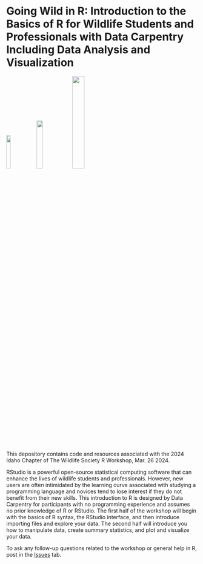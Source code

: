 # Going Wild in R: Introduction to the Basics of R for Wildlife Students and Professionals with Data Carpentry Including Data Analysis and Visualization

<img src="https://wildlife.org/wp-content/uploads/2019/10/TWS_Logo.jpg" width="15%"/> <img src="https://wildlife.org/wp-content/uploads/2018/05/ictws-logo-300x300.jpg" width="18%"/> <img src="https://www.rstudio.com/wp-content/uploads/2018/10/RStudio-Logo-Flat.png" width="25%"/>

This depository contains code and resources associated with the 2024 Idaho Chapter of The Wildlife Society R Workshop, Mar. 26 2024. 

RStudio is a powerful open-source statistical computing software that can enhance the lives of wildlife
students and professionals. However, new users are often intimidated by the learning curve associated
with studying a programming language and novices tend to lose interest if they do not benefit from their new skills. This introduction to R is designed by Data Carpentry for participants with no programming experience and assumes no prior knowledge of R or RStudio. The first half of the workshop will begin with the basics of R syntax, the RStudio interface, and then introduce importing files and explore your data. 
The second half will introduce you how to manipulate data, create summary statistics, and plot and visualize your data.

To ask any follow-up questions related to the workshop or general help in R, post in the [Issues](https://github.com/birderboone/Intro_to_R-ICTWS-2024/issues) tab.
